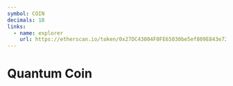 ```yaml
---
symbol: COIN
decimals: 18
links:
  - name: explorer
    url: https://etherscan.io/token/0x27DC43004F0FE65030be5ef809E843e72035c0F1
---
```


# Quantum Coin
